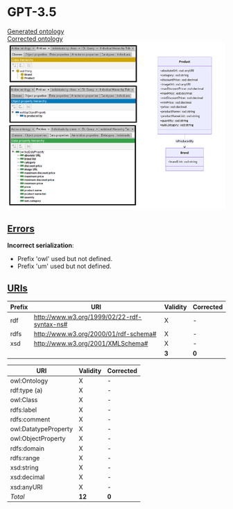 # GPT-3.5

[Generated ontology](./ontology.owl)
<br>
[Corrected ontology](./ontology_corrected.owl)
<br>
![](./ontology_corrected.png)


## [Errors](./ontology_notes.txt)

**Incorrect serialization**: 
-   Prefix 'owl' used but not defined.
-   Prefix 'um' used but not defined.


## [URIs](./ontology_URIs.xlsx)

| Prefix | URI                                           | Validity | Corrected |
|--------|-----------------------------------------------|----------|-----------|
| rdf    | http://www.w3.org/1999/02/22-rdf-syntax-ns#   | X        | -         |
| rdfs   | http://www.w3.org/2000/01/rdf-schema#         | X        | -         |
| xsd    | http://www.w3.org/2001/XMLSchema#             | X        | -         |
|        |                                               | **3**    | **0**     |

| URI                  | Validity | Corrected            |
|----------------------|----------|----------------------|
| owl:Ontology         | X        | -                    |
| rdf:type (a)         | X        | -                    |
| owl:Class            | X        | -                    |
| rdfs:label           | X        | -                    |
| rdfs:comment         | X        | -                    |
| owl:DatatypeProperty | X        | -                    |
| owl:ObjectProperty   | X        | -                    |
| rdfs:domain          | X        | -                    |
| rdfs:range           | X        | -                    |
| xsd:string           | X        | -                    |
| xsd:decimal          | X        | -                    |
| xsd:anyURI           | X        | -                    |
| *Total*              | **12**   | **0**                |